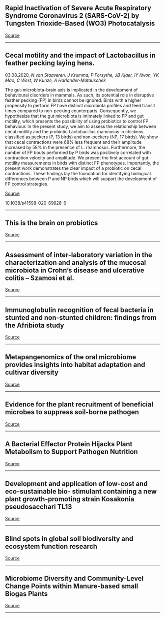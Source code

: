 ## Rapid Inactivation of Severe Acute Respiratory Syndrome Coronavirus 2 (SARS-CoV-2) by Tungsten Trioxide-Based (WO3) Photocatalysis

[Source](https://www.biorxiv.org/content/10.1101/2020.08.01.232199v1?%3Fcollection=)

---

## Cecal motility and the impact of Lactobacillus in feather pecking laying hens.
 03.08.2020, _N van Staaveren, J Krumma, P Forsythe, JB Kjaer, IY Kwon, YK Mao, C West, W Kunze, A Harlander-Matauschek_


The gut-microbiota-brain axis is implicated in the development of behavioural disorders in mammals. As such, its potential role in disruptive feather pecking (FP) in birds cannot be ignored. Birds with a higher propensity to perform FP have distinct microbiota profiles and feed transit times compared to non-pecking counterparts. Consequently, we hypothesize that the gut microbiota is intimately linked to FP and gut motility, which presents the possibility of using probiotics to control FP behaviour. In the present study, we aim to assess the relationship between cecal motility and the probiotic Lactobacillus rhamnosus in chickens classified as peckers (P, 13 birds) and non-peckers (NP, 17 birds). We show that cecal contractions were 68% less frequent and their amplitude increased by 58% in the presence of L. rhamnosus. Furthermore, the number of FP bouts performed by P birds was positively correlated with contraction velocity and amplitude. We present the first account of gut motility measurements in birds with distinct FP phenotypes. Importantly, the present work demonstrates the clear impact of a probiotic on cecal contractions. These findings lay the foundation for identifying biological differences between P and NP birds which will support the development of FP control strategies.

[Source](https://science.sciencemag.org/content/369/6503/519.2)

10.1038/s41598-020-69928-6

---

## This is the brain on probiotics

[Source](https://science.sciencemag.org/content/369/6503/519.2)

---

## Assessment of inter-laboratory variation in the characterization and analysis of the mucosal microbiota in Crohn’s disease and ulcerative colitis – Szamosi et al.

[Source](https://www.frontiersin.org/articles/10.3389/fmicb.2020.02028/abstract)

---

## Immunoglobulin recognition of fecal bacteria in stunted and non-stunted children: findings from the Afribiota study

[Source](https://microbiomejournal.biomedcentral.com/articles/10.1186/s40168-020-00890-1)

---

## Metapangenomics of the oral microbiome provides insights into habitat adaptation and cultivar diversity

[Source](https://www.biorxiv.org/content/10.1101/2020.05.01.072496v2.abstract?%3Fcollection=)

---

## Evidence for the plant recruitment of beneficial microbes to suppress soil-borne pathogen

[Source](https://www.biorxiv.org/content/10.1101/2020.07.31.231886v1?%3Fcollection=)

---

## A Bacterial Effector Protein Hijacks Plant Metabolism to Support Pathogen Nutrition

[Source](https://www.cell.com/cell-host-microbe/fulltext/S1931-3128(20)30399-1)

---

## Development and application of low-cost and eco-sustainable bio- stimulant containing a new plant growth-promoting strain Kosakonia pseudosacchari TL13

[Source](https://www.frontiersin.org/articles/10.3389/fmicb.2020.02044/abstract)

---

## Blind spots in global soil biodiversity and ecosystem function research

[Source](https://www.nature.com/articles/s41467-020-17688-2)

---

## Microbiome Diversity and Community-Level Change Points within Manure-based small Biogas Plants

[Source](https://www.mdpi.com/2076-2607/8/8/1169)

---

